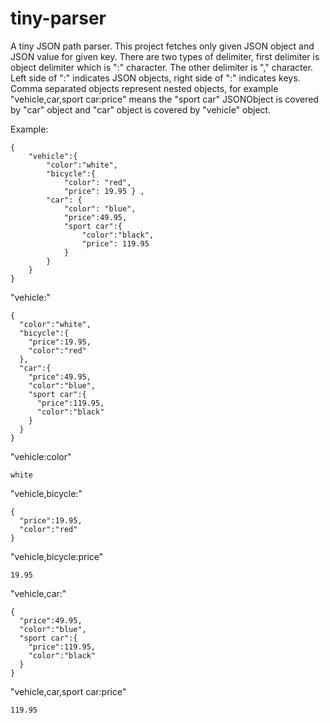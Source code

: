 tiny-parser
===========

A tiny JSON path parser.
This project fetches only given JSON object and JSON value for given key. There are two types of delimiter, first delimiter is object delimiter which is ":" character. The other delimiter is "," character. Left side of ":" indicates JSON objects, right side of ":" indicates keys. Comma separated objects represent nested objects, for example "vehicle,car,sport car:price" means the "sport car" JSONObject is covered by "car" object and "car" object is covered by "vehicle" object.

Example: 
```
{
    "vehicle":{  
        "color":"white", 
        "bicycle":{ 
            "color": "red", 
            "price": 19.95 } ,
        "car": { 
            "color": "blue", 
            "price":49.95, 
            "sport car":{ 
                "color":"black", 
                "price": 119.95 
            }
        }
    }
}
```
"vehicle:"
```
{
  "color":"white",
  "bicycle":{
    "price":19.95,
    "color":"red"
  },
  "car":{
    "price":49.95,
    "color":"blue",
    "sport car":{
      "price":119.95,
      "color":"black"
    }
  }
}
```
"vehicle:color"
```
white
```
"vehicle,bicycle:"
```
{
  "price":19.95,
  "color":"red"
}
```
"vehicle,bicycle:price"
```
19.95
```
"vehicle,car:"
```
{
  "price":49.95,
  "color":"blue",
  "sport car":{
    "price":119.95,
    "color":"black"
  }
}
```
"vehicle,car,sport car:price"
```
119.95
```
